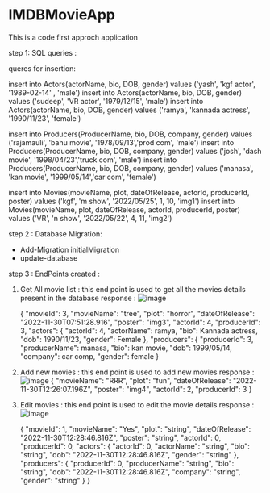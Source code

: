 # IMDBMovieApp
This is a code first approch application 

step 1: SQL queries :

queres for insertion:

insert into Actors(actorName, bio, DOB, gender) values ('yash', 'kgf actor', '1989-02-14' , 'male')
insert into Actors(actorName, bio, DOB, gender) values ('sudeep', 'VR actor', '1979/12/15', 'male')
insert into Actors(actorName, bio, DOB, gender) values ('ramya', 'kannada actress', '1990/11/23', 'female')

insert into Producers(ProducerName, bio, DOB, company, gender) values ('rajamauli', 'bahu movie', '1978/09/13','prod com', 'male')
insert into Producers(ProducerName, bio, DOB, company, gender) values ('josh', 'dash movie', '1998/04/23','truck com', 'male')
insert into Producers(ProducerName, bio, DOB, company, gender) values ('manasa', 'kan movie', '1999/05/14','car com', 'female')

insert into Movies(movieName, plot, dateOfRelease, actorId, producerId, poster) values ('kgf', 'm show', '2022/05/25', 1, 10, 'img1')
insert into Movies(movieName, plot, dateOfRelease, actorId, producerId, poster) values ('VR', 'n show', '2022/05/22', 4, 11, 'img2')

step 2 : Database Migration: 
* Add-Migration initialMigration
* update-database

step 3 :
EndPoints created :

1) Get All movie list :
    this end point is used to get all the movies details present in the database
    response :
    ![image](https://user-images.githubusercontent.com/54896197/204797781-d7094a2a-fdee-4da1-a184-17d5a94c661c.png)

    {
    "movieId": 3,
    "movieName": "tree",
    "plot": "horror",
    "dateOfRelease": "2022-11-30T07:51:28.916",
    "poster": "img3",
    "actorId": 4,
    "producerId": 3,
    "actors": {
      "actorId": 4,
      "actorName": ramya,
      "bio": Kannada actress,
      "dob": 1990/11/23,
      "gender": Female
    },
    "producers": {
      "producerId": 3,
      "producerName": manasa,
      "bio": kan movie,
      "dob": 1999/05/14,
      "company": car comp,
      "gender": female
    }
    
2) Add new movies :
    this end point is used to add new movies
    response :
    ![image](https://user-images.githubusercontent.com/54896197/204798268-fc378b28-9913-47aa-9ca7-4336d99984a3.png)
{
  "movieName": "RRR",
  "plot": "fun",
  "dateOfRelease": "2022-11-30T12:26:07.196Z",
  "poster": "img4",
  "actorId": 2,
  "producerId": 3
}

3) Edit movies :
    this end point is used to edit the movie details
    response :
    ![image](https://user-images.githubusercontent.com/54896197/204798691-747be48d-c4b9-4dd4-a1f2-16a19aa1a83d.png)
  
    {
  "movieId": 1,
  "movieName": "Yes",
  "plot": "string",
  "dateOfRelease": "2022-11-30T12:28:46.816Z",
  "poster": "string",
  "actorId": 0,
  "producerId": 0,
  "actors": {
    "actorId": 0,
    "actorName": "string",
    "bio": "string",
    "dob": "2022-11-30T12:28:46.816Z",
    "gender": "string"
  },
  "producers": {
    "producerId": 0,
    "producerName": "string",
    "bio": "string",
    "dob": "2022-11-30T12:28:46.816Z",
    "company": "string",
    "gender": "string"
  }
}
    

